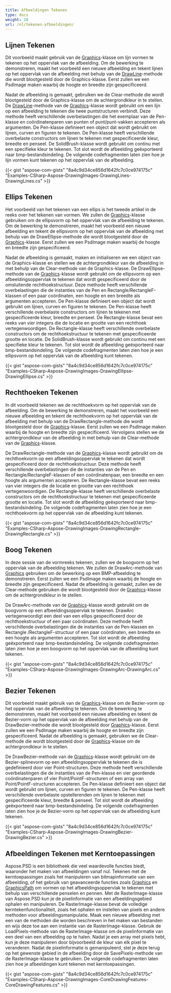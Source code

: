 ```yaml
---
title: Afbeeldingen Tekenen
type: docs
weight: 10
url: /nl/tekenen-afbeeldingen/
---
```


## **Lijnen Tekenen**
Dit voorbeeld maakt gebruik van de [Graphics](https://reference.aspose.com/psd/net/aspose.psd/graphics)-klasse om lijn vormen te tekenen op het oppervlak van de afbeelding. Om de bewerking te demonstreren, maakt het voorbeeld een nieuwe afbeelding en tekent lijnen op het oppervlak van de afbeelding met behulp van de [DrawLine](https://reference.aspose.com/psd/net/aspose.psd/graphics/methods/drawline/index)-methode die wordt blootgesteld door de Graphics-klasse. Eerst zullen we een PsdImage maken waarbij de hoogte en breedte zijn gespecificeerd.

Nadat de afbeelding is gemaakt, gebruiken we de Clear-methode die wordt blootgesteld door de Graphics-klasse om de achtergrondkleur in te stellen. De [DrawLine](https://reference.aspose.com/psd/net/aspose.psd/graphics/methods/drawline/index)-methode van de [Graphics](https://reference.aspose.com/psd/net/aspose.psd/graphics)-klasse wordt gebruikt om een lijn op een afbeelding te tekenen die twee puntstructuren verbindt. Deze methode heeft verschillende overbelastingen die het exemplaar van de Pen-klasse en coördinatenparen van punten of punt/punt-vakken accepteren als argumenten. De Pen-klasse definieert een object dat wordt gebruikt om lijnen, curven en figuren te tekenen. De Pen-klasse heeft verschillende overbelaste constructors om lijnen te tekenen met gespecificeerde kleur, breedte en penseel. De SolidBrush-klasse wordt gebruikt om continu met een specifieke kleur te tekenen. Tot slot wordt de afbeelding geëxporteerd naar bmp-bestandsindeling. De volgende codefragmenten laten zien hoe je lijn vormen kunt tekenen op het oppervlak van de afbeelding.



{{< gist "aspose-com-gists" "8a4c9d34ce856d1642fc7c0ce974175c" "Examples-CSharp-Aspose-DrawingImages-DrawingLines-DrawingLines.cs" >}}
## **Ellips Tekenen**
Het voorbeeld van het tekenen van een ellips is het tweede artikel in de reeks over het tekenen van vormen. We zullen de [Graphics](https://reference.aspose.com/psd/net/aspose.psd/graphics)-klasse gebruiken om de ellipsvorm op het oppervlak van de afbeelding te tekenen. Om de bewerking te demonstreren, maakt het voorbeeld een nieuwe afbeelding en tekent de ellipsvorm op het oppervlak van de afbeelding met behulp van de DrawEllipse-methode die wordt blootgesteld door de [Graphics](https://reference.aspose.com/psd/net/aspose.psd/graphics)-klasse. Eerst zullen we een PsdImage maken waarbij de hoogte en breedte zijn gespecificeerd.

Nadat de afbeelding is gemaakt, maken en initialiseren we een object van de Graphics-klasse en stellen we de achtergrondkleur van de afbeelding in met behulp van de Clear-methode van de Graphics-klasse. De DrawEllipse-methode van de [Graphics](https://reference.aspose.com/psd/net/aspose.psd/graphics)-klasse wordt gebruikt om de ellipsvorm op een afbeeldingsoppervlak te tekenen dat wordt gespecificeerd door de omsluitende rechthoekstructuur. Deze methode heeft verschillende overbelastingen die de instanties van de Pen en Rectangle/RectangleF-klassen of een paar coördinaten, een hoogte en een breedte als argumenten accepteren. De Pen-klasse definieert een object dat wordt gebruikt om lijnen, curven en figuren te tekenen. De Pen-klasse heeft verschillende overbelaste constructors om lijnen te tekenen met gespecificeerde kleur, breedte en penseel. De Rectangle-klasse bevat een reeks van vier integers die de locatie en grootte van een rechthoek vertegenwoordigen. De Rectangle-klasse heeft verschillende overbelaste constructors om de rechthoekstructuur te tekenen met gespecificeerde grootte en locatie. De SolidBrush-klasse wordt gebruikt om continu met een specifieke kleur te tekenen. Tot slot wordt de afbeelding geëxporteerd naar bmp-bestandsindeling. De volgende codefragmenten laten zien hoe je een ellipsvorm op het oppervlak van de afbeelding kunt tekenen.



{{< gist "aspose-com-gists" "8a4c9d34ce856d1642fc7c0ce974175c" "Examples-CSharp-Aspose-DrawingImages-DrawingEllipse-DrawingEllipse.cs" >}}
## **Rechthoeken Tekenen**
In dit voorbeeld tekenen we de rechthoekvorm op het oppervlak van de afbeelding. Om de bewerking te demonstreren, maakt het voorbeeld een nieuwe afbeelding en tekent de rechthoekvorm op het oppervlak van de afbeelding met behulp van de DrawRectangle-methode die wordt blootgesteld door de [Graphics](https://reference.aspose.com/psd/net/aspose.psd/graphics)-klasse. Eerst zullen we een PsdImage maken waarbij de hoogte en breedte zijn gespecificeerd. Vervolgens stellen we de achtergrondkleur van de afbeelding in met behulp van de Clear-methode van de [Graphics](https://reference.aspose.com/psd/net/aspose.psd/graphics)-klasse.

De DrawRectangle-methode van de [Graphics](https://reference.aspose.com/psd/net/aspose.psd/graphics)-klasse wordt gebruikt om de rechthoekvorm op een afbeeldingsoppervlak te tekenen dat wordt gespecificeerd door de rechthoekstructuur. Deze methode heeft verschillende overbelastingen die de instanties van de Pen en Rectangle/RectangleF-klassen of een coördinatenpaar, een breedte en een hoogte als argumenten accepteren. De Rectangle-klasse bevat een reeks van vier integers die de locatie en grootte van een rechthoek vertegenwoordigen. De Rectangle-klasse heeft verschillende overbelaste constructors om de rechthoekstructuur te tekenen met gespecificeerde grootte en locatie. Tot slot wordt de afbeelding geëxporteerd naar bmp-bestandsindeling. De volgende codefragmenten laten zien hoe je een rechthoekvorm op het oppervlak van de afbeelding kunt tekenen.



{{< gist "aspose-com-gists" "8a4c9d34ce856d1642fc7c0ce974175c" "Examples-CSharp-Aspose-DrawingImages-DrawingRectangle-DrawingRectangle.cs" >}}
## **Boog Tekenen**
In deze sessie van de vormreeks tekenen, zullen we de boogvorm op het oppervlak van de afbeelding tekenen. We zullen de DrawArc-methode van [Graphics](https://reference.aspose.com/psd/net/aspose.psd/graphics) gebruiken om de bewerking op een BMP-afbeelding te demonstreren. Eerst zullen we een PsdImage maken waarbij de hoogte en breedte zijn gespecificeerd. Nadat de afbeelding is gemaakt, zullen we de Clear-methode gebruiken die wordt blootgesteld door de [Graphics](https://reference.aspose.com/psd/net/aspose.psd/graphics)-klasse om de achtergrondkleur in te stellen.

De DrawArc-methode van de [Graphics](https://reference.aspose.com/psd/net/aspose.psd/graphics)-klasse wordt gebruikt om de boogvorm op een afbeeldingsoppervlak te tekenen. DrawArc vertegenwoordigt een deel van een ellips gespecificeerd door de rechthoekstructuur of een paar coördinaten. Deze methode heeft verschillende overbelastingen die de instanties van de Pen-klassen en Rectangle /RectangleF-structuur of een paar coördinaten, een breedte en een hoogte als argumenten accepteren. Tot slot wordt de afbeelding geëxporteerd naar bmp-bestandsindeling. De volgende codefragmenten laten zien hoe je een boogvorm op het oppervlak van de afbeelding kunt tekenen.



{{< gist "aspose-com-gists" "8a4c9d34ce856d1642fc7c0ce974175c" "Examples-CSharp-Aspose-DrawingImages-DrawingArc-DrawingArc.cs" >}}
## **Bezier Tekenen**
Dit voorbeeld maakt gebruik van de [Graphics](https://reference.aspose.com/psd/net/aspose.psd/graphics)-klasse om de Bezier-vorm op het oppervlak van de afbeelding te tekenen. Om de bewerking te demonstreren, maakt het voorbeeld een nieuwe afbeelding en tekent de Bezier-vorm op het oppervlak van de afbeelding met behulp van de DrawBezier-methode die wordt blootgesteld door [Graphics](https://reference.aspose.com/psd/net/aspose.psd/graphics)-klasse. Eerst zullen we een PsdImage maken waarbij de hoogte en breedte zijn gespecificeerd. Nadat de afbeelding is gemaakt, gebruiken we de Clear-methode die wordt blootgesteld door de [Graphics](https://reference.aspose.com/psd/net/aspose.psd/graphics)-klasse om de achtergrondkleur in te stellen.

De DrawBezier-methode van de [Graphics](https://reference.aspose.com/psd/net/aspose.psd/graphics)-klasse wordt gebruikt om de Bezier-splinevorm op een afbeeldingsoppervlak te tekenen die is gedefinieerd door vier Point-structuren. Deze methode heeft verschillende overbelastingen die de instanties van de Pen-klasse en vier geordende coördinatenparen of vier Point/PointF-structuren of een array van Point/PointF-structuren accepteren. De Pen-klasse definieert een object dat wordt gebruikt om lijnen, curven en figuren te tekenen. De Pen-klasse heeft verschillende overbelaste opstellerenden om lijnen te tekenen met gespecificeerde kleur, breedte & penseel. Tot slot wordt de afbeelding geëxporteerd naar bmp-bestandsindeling. De volgende codefragmenten laten zien hoe je de Bezier-vorm op het oppervlak van de afbeelding kunt tekenen.



{{< gist "aspose-com-gists" "8a4c9d34ce856d1642fc7c0ce974175c" "Examples-CSharp-Aspose-DrawingImages-DrawingBezier-DrawingBezier.cs" >}}
## **Afbeeldingen Tekenen met Kerntoepassingen**
Aspose.PSD is een bibliotheek die veel waardevolle functies biedt, waaronder het maken van afbeeldingen vanaf nul. Tekenen met de kerntoepassingen zoals het manipuleren van bitmapinformatie van een afbeelding, of het gebruik van geavanceerde functies zoals [Graphics](https://reference.aspose.com/psd/net/aspose.psd/graphics) en [GraphicsPath](https://reference.aspose.com/psd/net/aspose.psd/graphicspath) om vormen op het afbeeldingsoppervlak te tekenen met behulp van verschillende penselen en pennen. Met de RasterImage-klasse van Aspose.PSD kun je de pixelinformatie van een afbeeldingsgebied ophalen en manipuleren. De RasterImage-klasse bevat de volledige kerntekenfunctionaliteit, zoals het ophalen en instellen van pixels en andere methoden voor afbeeldingsmanipulatie. Maak een nieuwe afbeelding met een van de methoden die worden beschreven in het maken van bestanden en wijs deze toe aan een instantie van de RasterImage-klasse. Gebruik de LoadPixels-methode van de RasterImage-klasse om de pixelinformatie van een deel van een afbeelding op te halen. Nadat je een array met pixels hebt, kun je deze manipuleren door bijvoorbeeld de kleur van elk pixel te veranderen. Nadat de pixelinformatie is gemanipuleerd, stel je deze terug op het gewenste gebied in de afbeelding door de SavePixels-methode van de RasterImage-klasse te gebruiken. De volgende codefragmenten laten zien hoe je afbeeldingen kunt tekenen met kerntoepassingen.



{{< gist "aspose-com-gists" "8a4c9d34ce856d1642fc7c0ce974175c" "Examples-CSharp-Aspose-DrawingImages-CoreDrawingFeatures-CoreDrawingFeatures.cs" >}}

